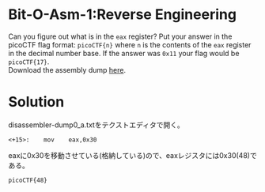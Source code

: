 # Bit-O-Asm-1:Reverse Engineering

Can you figure out what is in the `eax` register? Put your answer in the picoCTF flag format: `picoCTF{n}` where `n` is the contents of the `eax` register in the decimal number base. If the answer was `0x11` your flag would be `picoCTF{17}`.\
Download the assembly dump [here](https://github.com/colza12/ctf_writeup/blob/main/picoGym%20Exclusive/Bit-O-Asm-1/disassembler-dump0_a.txt).

# Solution

disassembler-dump0_a.txtをテクストエディタで開く。
```
<+15>:    mov    eax,0x30
```
eaxに0x30を移動させている(格納している)ので、eaxレジスタには0x30(48)である。

`picoCTF{48}`

